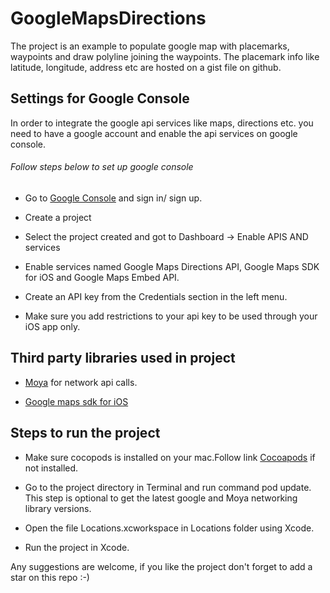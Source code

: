 # GoogleMapsDirections
The project is an example to populate google map with placemarks, waypoints and draw polyline joining the waypoints. The placemark info like latitude, longitude, address etc are hosted on a gist file on github.

## Settings for Google Console

In order to integrate the google api services like maps, directions etc. you need to have a google account and enable the api services on google console.

###### Follow steps below to set up google console

* Go to [Google Console](https://console.developers.google.com) and sign in/ sign up.

* Create a project

* Select the project created and got to Dashboard -> Enable APIS AND services

* Enable services named Google Maps Directions API, Google Maps SDK for iOS and Google Maps Embed API.

* Create an API key from the Credentials section in the left menu.

* Make sure you add restrictions to your api key to be used through your iOS app only.

## Third party libraries used in project

* [Moya](https://github.com/Moya/Moya) for network api calls.

* [Google maps sdk for iOS](https://developers.google.com/maps/documentation/ios-sdk/)


## Steps to  run the project

* Make sure cocopods is installed on your mac.Follow link [Cocoapods](https://guides.cocoapods.org/using/getting-started.html) if not installed.

* Go to the project directory in Terminal and run command pod update. This step is optional to get the latest google and Moya networking library versions.

* Open the file Locations.xcworkspace in Locations folder using Xcode.

* Run the project in Xcode.

Any suggestions are welcome, if you like the project don't forget to add a star on this repo :-)
